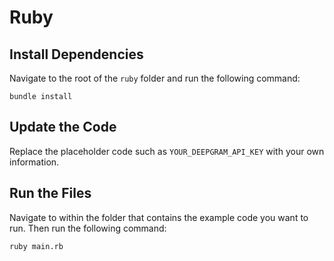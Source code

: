 # Ruby

## Install Dependencies

Navigate to the root of the `ruby` folder and run the following command:

```
bundle install
```

## Update the Code

Replace the placeholder code such as `YOUR_DEEPGRAM_API_KEY` with your own information.

## Run the Files

Navigate to within the folder that contains the example code you want to run. Then run the following command:

```
ruby main.rb
```
